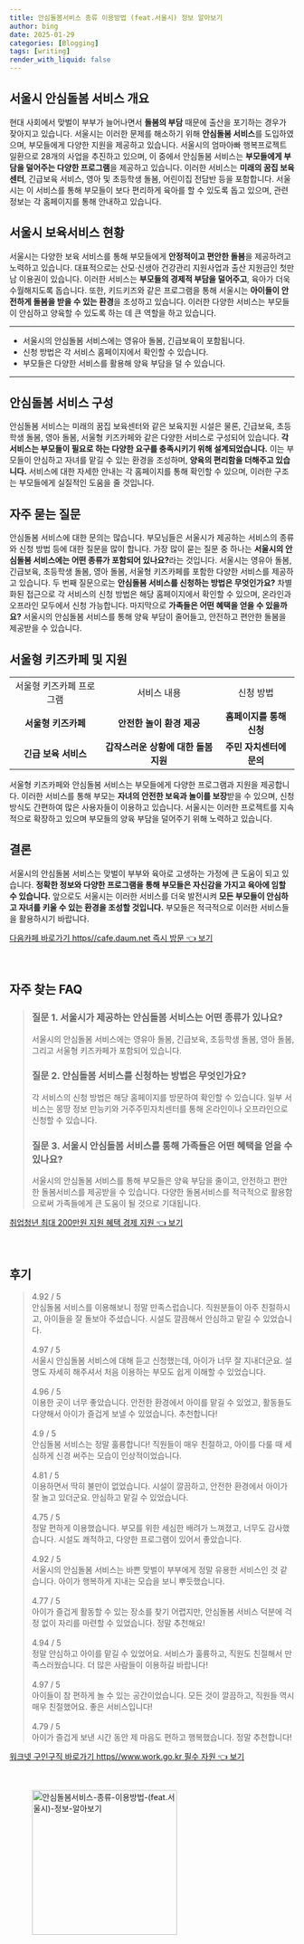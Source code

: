 ```yaml
---
title: 안심돌봄서비스 종류 이용방법 (feat.서울시) 정보 알아보기
author: bing
date: 2025-01-29
categories: [Blogging]
tags: [writing]
render_with_liquid: false
---
```



<h2 id='서울시_안심돌봄_서비스 개요'>서울시 안심돌봄 서비스 개요</h2>

<p>현대 사회에서 맞벌이 부부가 늘어나면서 <b>돌봄의 부담</b> 때문에 출산을 포기하는 경우가 잦아지고 있습니다. 서울시는 이러한 문제를 해소하기 위해 <b>안심돌봄 서비스</b>를 도입하였으며, 부모들에게 다양한 지원을 제공하고 있습니다. 서울시의 엄마아빠 행복프로젝트 일환으로 28개의 사업을 추진하고 있으며, 이 중에서 안심돌봄 서비스는 <b>부모들에게 부담을 덜어주는 다양한 프로그램</b>을 제공하고 있습니다. 이러한 서비스는 <b>미래의 꿈집 보육센터</b>, 긴급보육 서비스, 영아 및 초등학생 돌봄, 어린이집 전담반 등을 포함합니다. 서울시는 이 서비스를 통해 부모들이 보다 편리하게 육아를 할 수 있도록 돕고 있으며, 관련 정보는 각 홈페이지를 통해 안내하고 있습니다.</p>

<h2 id='서울시_보육서비스_현황'>서울시 보육서비스 현황</h2>

<p>서울시는 다양한 보육 서비스를 통해 부모들에게 <b>안정적이고 편안한 돌봄</b>을 제공하려고 노력하고 있습니다. 대표적으로는 산모·신생아 건강관리 지원사업과 출산 지원금인 첫만남 이용권이 있습니다. 이러한 서비스는 <b>부모들의 경제적 부담을 덜어주고</b>, 육아가 더욱 수월해지도록 돕습니다. 또한, 키드키즈와 같은 프로그램을 통해 서울시는 <b>아이들이 안전하게 돌봄을 받을 수 있는 환경</b>을 조성하고 있습니다. 이러한 다양한 서비스는 부모들이 안심하고 양육할 수 있도록 하는 데 큰 역할을 하고 있습니다.</p>

<hr />

<ul>
    <li>서울시의 안심돌봄 서비스에는 영유아 돌봄, 긴급보육이 포함됩니다.</li>
    <li>신청 방법은 각 서비스 홈페이지에서 확인할 수 있습니다.</li>
    <li>부모들은 다양한 서비스를 활용해 양육 부담을 덜 수 있습니다.</li>
</ul>

<hr />

<h2 id='안심돌봄_서비스_구성'>안심돌봄 서비스 구성</h2>

<p>안심돌봄 서비스는 미래의 꿈집 보육센터와 같은 보육지원 시설은 물론, 긴급보육, 초등학생 돌봄, 영아 돌봄, 서울형 키즈카페와 같은 다양한 서비스로 구성되어 있습니다. <b>각 서비스는 부모들이 필요로 하는 다양한 요구를 충족시키기 위해 설계되었습니다.</b> 이는 부모들이 안심하고 자녀를 맡길 수 있는 환경을 조성하며, <b>양육의 편리함을 더해주고 있습니다.</b> 서비스에 대한 자세한 안내는 각 홈페이지를 통해 확인할 수 있으며, 이러한 구조는 부모들에게 실질적인 도움을 줄 것입니다.</p>

<h2 id='자주_묻는_질문'>자주 묻는 질문</h2>

<p>안심돌봄 서비스에 대한 문의는 많습니다. 부모님들은 서울시가 제공하는 서비스의 종류와 신청 방법 등에 대한 질문을 많이 합니다. 가장 많이 묻는 질문 중 하나는 <b>서울시의 안심돌봄 서비스에는 어떤 종류가 포함되어 있나요?</b>라는 것입니다. 서울시는 영유아 돌봄, 긴급보육, 초등학생 돌봄, 영아 돌봄, 서울형 키즈카페를 포함한 다양한 서비스를 제공하고 있습니다. 두 번째 질문으로는 <b>안심돌봄 서비스를 신청하는 방법은 무엇인가요?</b> 차별화된 접근으로 각 서비스의 신청 방법은 해당 홈페이지에서 확인할 수 있으며, 온라인과 오프라인 모두에서 신청 가능합니다. 마지막으로 <b>가족들은 어떤 혜택을 얻을 수 있을까요?</b> 서울시의 안심돌봄 서비스를 통해 양육 부담이 줄어들고, 안전하고 편안한 돌봄을 제공받을 수 있습니다.</p>

<h2 id='서울형_키즈카페_및_지원'>서울형 키즈카페 및 지원</h2>

<table>
    <tr>
        <td style="text-align: center; height: 17px;">서울형 키즈카페 프로그램</td>
        <td style="text-align: center; height: 17px;">서비스 내용</td>
        <td style="text-align: center; height: 17px;">신청 방법</td>
    </tr>
    <tr>
        <td style="text-align: center; height: 17px;"><b>서울형 키즈카페</b></td>
        <td style="text-align: center; height: 17px;"><b>안전한 놀이 환경 제공</b></td>
        <td style="text-align: center; height: 17px;"><b>홈페이지를 통해 신청</b></td>
    </tr>
    <tr>
        <td style="text-align: center; height: 17px;"><b>긴급 보육 서비스</b></td>
        <td style="text-align: center; height: 17px;"><b>갑작스러운 상황에 대한 돌봄 지원</b></td>
        <td style="text-align: center; height: 17px;"><b>주민 자치센터에 문의</b></td>
    </tr>
</table>

<p>서울형 키즈카페와 안심돌봄 서비스는 부모들에게 다양한 프로그램과 지원을 제공합니다. 이러한 서비스를 통해 부모는 <b>자녀의 안전한 보육과 놀이를 보장</b>받을 수 있으며, 신청 방식도 간편하여 많은 사용자들이 이용하고 있습니다. 서울시는 이러한 프로젝트를 지속적으로 확장하고 있으며 부모들의 양육 부담을 덜어주기 위해 노력하고 있습니다.</p>

<h2 id='결론'>결론</h2>

<p>서울시의 안심돌봄 서비스는 맞벌이 부부와 육아로 고생하는 가정에 큰 도움이 되고 있습니다. <b>정확한 정보와 다양한 프로그램을 통해 부모들은 자신감을 가지고 육아에 임할 수 있습니다.</b> 앞으로도 서울시는 이러한 서비스를 더욱 발전시켜 <b>모든 부모들이 안심하고 자녀를 키울 수 있는 환경을 조성할 것입니다.</b> 부모들은 적극적으로 이러한 서비스들을 활용하시기 바랍니다.</p>


<p><a class="click-button" title="다음카페 바로가기 https//cafe.daum.net 즉시 방문" href="https://blackassets.github.io/posts/%EB%8B%A4%EC%9D%8C%EC%B9%B4%ED%8E%98-%EB%B0%94%EB%A1%9C%EA%B0%80%EA%B8%B0-httpscafe.daum.net-%EC%A6%89%EC%8B%9C-%EB%B0%A9%EB%AC%B8/" rel="dofollow">다음카페 바로가기 https//cafe.daum.net 즉시 방문 👈 보기</a></p><br>
<h2 id='자주_찾는_FAQ'>자주 찾는 FAQ</h2>
<div itemscope="" itemtype="https://schema.org/FAQPage"> 
<blockquote> 
<div itemscope="" itemprop="mainEntity" itemtype="https://schema.org/Question"> 
<h3 itemprop="name">질문 1. 서울시가 제공하는 안심돌봄 서비스는 어떤 종류가 있나요?</h3> 
<div itemscope="" itemprop="acceptedAnswer" itemtype="https://schema.org/Answer"> 
<span itemprop="text"> 
<p>서울시의 안심돌봄 서비스에는 영유아 돌봄, 긴급보육, 초등학생 돌봄, 영아 돌봄, 그리고 서울형 키즈카페가 포함되어 있습니다.</p> 
</span> 
</div> 
</div> 

<div itemscope="" itemprop="mainEntity" itemtype="https://schema.org/Question"> 
<h3 itemprop="name">질문 2. 안심돌봄 서비스를 신청하는 방법은 무엇인가요?</h3> 
<div itemscope="" itemprop="acceptedAnswer" itemtype="https://schema.org/Answer"> 
<span itemprop="text"> 
<p>각 서비스의 신청 방법은 해당 홈페이지를 방문하여 확인할 수 있습니다. 일부 서비스는 몽땅 정보 만능키와 거주주민자치센터를 통해 온라인이나 오프라인으로 신청할 수 있습니다.</p> 
</span> 
</div> 
</div> 

<div itemscope="" itemprop="mainEntity" itemtype="https://schema.org/Question"> 
<h3 itemprop="name">질문 3. 서울시 안심돌봄 서비스를 통해 가족들은 어떤 혜택을 얻을 수 있나요?</h3> 
<div itemscope="" itemprop="acceptedAnswer" itemtype="https://schema.org/Answer"> 
<span itemprop="text"> 
<p>서울시의 안심돌봄 서비스를 통해 부모들은 양육 부담을 줄이고, 안전하고 편안한 돌봄서비스를 제공받을 수 있습니다. 다양한 돌봄서비스를 적극적으로 활용함으로써 가족들에게 큰 도움이 될 것으로 기대됩니다.</p> 
</span> 
</div> 
</div> 
</blockquote> 
</div>
<p><a class="click-button" title="취업청년 최대 200만원 지원 혜택 경제 지원" href="https://blackassets.github.io/posts/%EC%B7%A8%EC%97%85%EC%B2%AD%EB%85%84-%EC%B5%9C%EB%8C%80-200%EB%A7%8C%EC%9B%90-%EC%A7%80%EC%9B%90-%ED%98%9C%ED%83%9D-%EA%B2%BD%EC%A0%9C-%EC%A7%80%EC%9B%90/" rel="dofollow">취업청년 최대 200만원 지원 혜택 경제 지원 👈 보기</a></p><br>
<h2 id='후기'>후기</h2>
<div itemscope itemtype="https://schema.org/Product">
  <blockquote>
  <div itemprop="review" itemscope itemtype="https://schema.org/Review">
      <div itemprop="reviewRating" itemscope itemtype="https://schema.org/Rating"> <span itemprop="ratingValue">4.92</span> / <span itemprop="bestRating">5</span> </div>
      <span itemprop="reviewBody">안심돌봄 서비스를 이용해보니 정말 만족스럽습니다. 직원분들이 아주 친절하시고, 아이들을 잘 돌보아 주셨습니다. 시설도 깔끔해서 안심하고 맡길 수 있었습니다.</span>
  </div>
  <br>
  <div itemprop="review" itemscope itemtype="https://schema.org/Review">
      <div itemprop="reviewRating" itemscope itemtype="https://schema.org/Rating"> <span itemprop="ratingValue">4.97</span> / <span itemprop="bestRating">5</span> </div>
      <span itemprop="reviewBody">서울시 안심돌봄 서비스에 대해 듣고 신청했는데, 아이가 너무 잘 지내더군요. 설명도 자세히 해주셔서 처음 이용하는 부모도 쉽게 이해할 수 있었습니다.</span>
  </div>
  <br>
  <div itemprop="review" itemscope itemtype="https://schema.org/Review">
      <div itemprop="reviewRating" itemscope itemtype="https://schema.org/Rating"> <span itemprop="ratingValue">4.96</span> / <span itemprop="bestRating">5</span> </div>
      <span itemprop="reviewBody">이용한 곳이 너무 좋았습니다. 안전한 환경에서 아이를 맡길 수 있었고, 활동들도 다양해서 아이가 즐겁게 보낼 수 있었습니다. 추천합니다!</span>
  </div>
  <br>
  <div itemprop="review" itemscope itemtype="https://schema.org/Review">
      <div itemprop="reviewRating" itemscope itemtype="https://schema.org/Rating"> <span itemprop="ratingValue">4.9</span> / <span itemprop="bestRating">5</span> </div>
      <span itemprop="reviewBody">안심돌봄 서비스는 정말 훌륭합니다! 직원들이 매우 친절하고, 아이를 다룰 때 세심하게 신경 써주는 모습이 인상적이었습니다.</span>
  </div>
  <br>
  <div itemprop="review" itemscope itemtype="https://schema.org/Review">
      <div itemprop="reviewRating" itemscope itemtype="https://schema.org/Rating"> <span itemprop="ratingValue">4.81</span> / <span itemprop="bestRating">5</span> </div>
      <span itemprop="reviewBody">이용하면서 딱히 불만이 없었습니다. 시설이 깔끔하고, 안전한 환경에서 아이가 잘 놀고 있더군요. 안심하고 맡길 수 있었습니다.</span>
  </div>
  <br>
  <div itemprop="review" itemscope itemtype="https://schema.org/Review">
      <div itemprop="reviewRating" itemscope itemtype="https://schema.org/Rating"> <span itemprop="ratingValue">4.75</span> / <span itemprop="bestRating">5</span> </div>
      <span itemprop="reviewBody">정말 편하게 이용했습니다. 부모를 위한 세심한 배려가 느껴졌고, 너무도 감사했습니다. 시설도 쾌적하고, 다양한 프로그램이 있어서 좋았습니다.</span>
  </div>
  <br>
  <div itemprop="review" itemscope itemtype="https://schema.org/Review">
      <div itemprop="reviewRating" itemscope itemtype="https://schema.org/Rating"> <span itemprop="ratingValue">4.92</span> / <span itemprop="bestRating">5</span> </div>
      <span itemprop="reviewBody">서울시의 안심돌봄 서비스는 바쁜 맞벌이 부부에게 정말 유용한 서비스인 것 같습니다. 아이가 행복하게 지내는 모습을 보니 뿌듯했습니다.</span>
  </div>
  <br>
  <div itemprop="review" itemscope itemtype="https://schema.org/Review">
      <div itemprop="reviewRating" itemscope itemtype="https://schema.org/Rating"> <span itemprop="ratingValue">4.77</span> / <span itemprop="bestRating">5</span> </div>
      <span itemprop="reviewBody">아이가 즐겁게 활동할 수 있는 장소를 찾기 어렵지만, 안심돌봄 서비스 덕분에 걱정 없이 자리를 마련할 수 있었습니다. 정말 추천해요!</span>
  </div>
  <br>
  <div itemprop="review" itemscope itemtype="https://schema.org/Review">
      <div itemprop="reviewRating" itemscope itemtype="https://schema.org/Rating"> <span itemprop="ratingValue">4.94</span> / <span itemprop="bestRating">5</span> </div>
      <span itemprop="reviewBody">정말 안심하고 아이를 맡길 수 있었어요. 서비스가 훌륭하고, 직원도 친절해서 만족스러웠습니다. 더 많은 사람들이 이용하길 바랍니다!</span>
  </div>
  <br>
  <div itemprop="review" itemscope itemtype="https://schema.org/Review">
      <div itemprop="reviewRating" itemscope itemtype="https://schema.org/Rating"> <span itemprop="ratingValue">4.97</span> / <span itemprop="bestRating">5</span> </div>
      <span itemprop="reviewBody">아이들이 참 편하게 놀 수 있는 공간이었습니다. 모든 것이 깔끔하고, 직원들 역시 매우 친절했어요. 좋은 서비스입니다!</span>
  </div>
  <br>
  <div itemprop="review" itemscope itemtype="https://schema.org/Review">
      <div itemprop="reviewRating" itemscope itemtype="https://schema.org/Rating"> <span itemprop="ratingValue">4.79</span> / <span itemprop="bestRating">5</span> </div>
      <span itemprop="reviewBody">아이가 즐겁게 보낸 시간 동안 제 마음도 편하고 행복했습니다. 정말 추천합니다!</span>
  </div>
  </blockquote>
</div>
<p><a class="click-button" title="워크넷 구인구직 바로가기 https//www.work.go.kr 필수 자원" href="https://blackassets.github.io/posts/%EC%9B%8C%ED%81%AC%EB%84%B7-%EA%B5%AC%EC%9D%B8%EA%B5%AC%EC%A7%81-%EB%B0%94%EB%A1%9C%EA%B0%80%EA%B8%B0-httpswww.work.go.kr-%ED%95%84%EC%88%98-%EC%9E%90%EC%9B%90/" rel="dofollow">워크넷 구인구직 바로가기 https//www.work.go.kr 필수 자원 👈 보기</a></p><br>
<figure class="image"><img src="https://blackassets.github.io/assets/img/thumbnail/안심돌봄서비스-종류-이용방법-(feat.서울시)-정보-알아보기.webp" alt="안심돌봄서비스-종류-이용방법-(feat.서울시)-정보-알아보기" width="256" height="256"></figure>